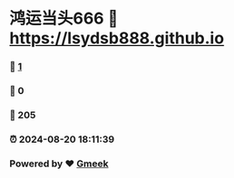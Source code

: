 # 鸿运当头666 :link: https://lsydsb888.github.io 
### :page_facing_up: [1](https://lsydsb888.github.io/tag.html) 
### :speech_balloon: 0 
### :hibiscus: 205 
### :alarm_clock: 2024-08-20 18:11:39 
### Powered by :heart: [Gmeek](https://github.com/Meekdai/Gmeek)
